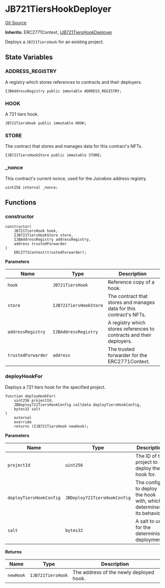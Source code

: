 # JB721TiersHookDeployer
[Git Source](https://github.com/Bananapus/nana-721-hook/blob/e813fb5b7d17cd3d18023137d70a7b2f3911ad99/src/JB721TiersHookDeployer.sol)

**Inherits:**
ERC2771Context, [IJB721TiersHookDeployer](/docs/dev/v5/api/721-hook/interfaces/IJB721TiersHookDeployer.md)

Deploys a `JB721TiersHook` for an existing project.


## State Variables
### ADDRESS_REGISTRY
A registry which stores references to contracts and their deployers.


```solidity
IJBAddressRegistry public immutable ADDRESS_REGISTRY;
```


### HOOK
A 721 tiers hook.


```solidity
JB721TiersHook public immutable HOOK;
```


### STORE
The contract that stores and manages data for this contract's NFTs.


```solidity
IJB721TiersHookStore public immutable STORE;
```


### _nonce
This contract's current nonce, used for the Juicebox address registry.


```solidity
uint256 internal _nonce;
```


## Functions
### constructor


```solidity
constructor(
    JB721TiersHook hook,
    IJB721TiersHookStore store,
    IJBAddressRegistry addressRegistry,
    address trustedForwarder
)
    ERC2771Context(trustedForwarder);
```
**Parameters**

|Name|Type|Description|
|----|----|-----------|
|`hook`|`JB721TiersHook`|Reference copy of a hook.|
|`store`|`IJB721TiersHookStore`|The contract that stores and manages data for this contract's NFTs.|
|`addressRegistry`|`IJBAddressRegistry`|A registry which stores references to contracts and their deployers.|
|`trustedForwarder`|`address`|The trusted forwarder for the ERC2771Context.|


### deployHookFor

Deploys a 721 tiers hook for the specified project.


```solidity
function deployHookFor(
    uint256 projectId,
    JBDeploy721TiersHookConfig calldata deployTiersHookConfig,
    bytes32 salt
)
    external
    override
    returns (IJB721TiersHook newHook);
```
**Parameters**

|Name|Type|Description|
|----|----|-----------|
|`projectId`|`uint256`|The ID of the project to deploy the hook for.|
|`deployTiersHookConfig`|`JBDeploy721TiersHookConfig`|The config to deploy the hook with, which determines its behavior.|
|`salt`|`bytes32`|A salt to use for the deterministic deployment.|

**Returns**

|Name|Type|Description|
|----|----|-----------|
|`newHook`|`IJB721TiersHook`|The address of the newly deployed hook.|


